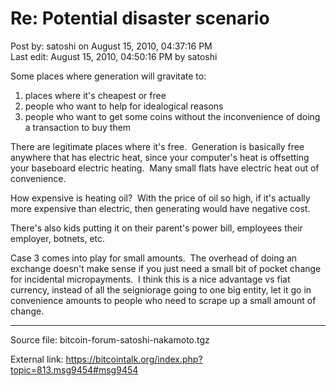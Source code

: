 # Re: Potential disaster scenario

Post by: satoshi on August 15, 2010, 04:37:16 PM<br />
Last edit: August 15, 2010, 04:50:16 PM by satoshi

Some places where generation will gravitate to:<br />
1) places where it's cheapest or free<br />
2) people who want to help for idealogical reasons<br />
3) people who want to get some coins without the inconvenience of doing a transaction to buy them

There are legitimate places where it's free. &nbsp;Generation is basically free anywhere that has electric heat, since your computer's heat is offsetting your baseboard electric heating. &nbsp;Many small flats have electric heat out of convenience.

How expensive is heating oil? &nbsp;With the price of oil so high, if it's actually more expensive than electric, then generating would have negative cost.

There's also kids putting it on their parent's power bill, employees their employer, botnets, etc.

Case 3 comes into play for small amounts. &nbsp;The overhead of doing an exchange doesn't make sense if you just need a small bit of pocket change for incidental micropayments. &nbsp;I think this is a nice advantage vs fiat currency, instead of all the seigniorage going to one big entity, let it go in convenience amounts to people who need to scrape up a small amount of change.

---

Source file: bitcoin-forum-satoshi-nakamoto.tgz

External link: https://bitcointalk.org/index.php?topic=813.msg9454#msg9454
